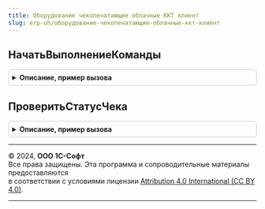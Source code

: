 ```yaml
---
title: Оборудование чекопечатающие облачные ККТ клиент
slug: erp-uh/оборудование-чекопечатающие-облачные-ккт-клиент
---
```



## НачатьВыполнениеКоманды
<details style="margin: 1em 0; padding: 0.5em; border: 1px solid #ccc; border-radius: 6px;">

<summary style="font-weight: bold; cursor: pointer;">Описание, пример вызова</summary>

```bsl

// Начать выполнение команды
//
// Параметры:
//  ОповещениеПриЗавершении - ОписаниеОповещения - событие описания оповещения.
//  ИдентификаторКлиента - УникальныйИдентификатор - уникальный идентификатор клиента.
//  ПараметрыОперации - Структура
//  ПараметрыВыполнениеКоманды - см. ПараметрыВыполненияОперацииНаАвтономнойККТ
//  ДополнительныеПараметры - Структура
//
Процедура НачатьВыполнениеКоманды(ОповещениеПриЗавершении, ИдентификаторКлиента, ИдентификаторУстройства, ПараметрыОперации, ПараметрыВыполнениеКоманды, ДополнительныеПараметры = Неопределено) Экспорт
```

Пример вызова
```bsl
ОборудованиеЧекопечатающиеОблачныеККТКлиент.НачатьВыполнениеКоманды(ОповещениеПриЗавершении, ИдентификаторКлиента, ИдентификаторУстройства, ПараметрыОперации, ПараметрыВыполнениеКоманды, ДополнительныеПараметры);
```
</details>

## ПроверитьСтатусЧека
<details style="margin: 1em 0; padding: 0.5em; border: 1px solid #ccc; border-radius: 6px;">

<summary style="font-weight: bold; cursor: pointer;">Описание, пример вызова</summary>

```bsl

// Начать выполнение команды
//
// Параметры:
//  ОповещениеПриЗавершении - ОписаниеОповещения - событие описания оповещения.
//  ИдентификаторКлиента - УникальныйИдентификатор - уникальный идентификатор клиента.
//  ПараметрыОперации - Структура
//  ДополнительныеПараметры - Структура
//
Процедура ПроверитьСтатусЧека(ОповещениеПриЗавершении, ИдентификаторКлиента, ИдентификаторУстройства, ПараметрыОперации, ДополнительныеПараметры = Неопределено) Экспорт
```

Пример вызова
```bsl
ОборудованиеЧекопечатающиеОблачныеККТКлиент.ПроверитьСтатусЧека(ОповещениеПриЗавершении, ИдентификаторКлиента, ИдентификаторУстройства, ПараметрыОперации, ДополнительныеПараметры);
```
</details>

---

© 2024, **ООО 1С-Софт**  
Все права защищены. Эта программа и сопроводительные материалы предоставляются  
в соответствии с условиями лицензии [Attribution 4.0 International (CC BY 4.0)](https://creativecommons.org/licenses/by/4.0/legalcode).

---
